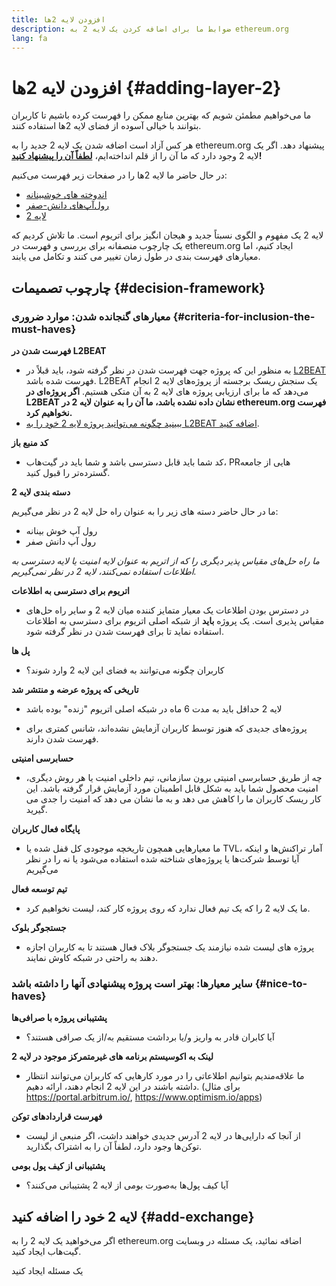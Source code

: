 ```yaml
---
title: افزودن لایه 2ها
description: ضوابط ما برای اضافه کردن یک لایه 2 به ethereum.org
lang: fa
---
```


# افزودن لایه 2ها {#adding-layer-2}

ما می‌خواهیم مطمئن شویم که بهترین منابع ممکن را فهرست کرده باشیم تا کاربران بتوانند با خیالی آسوده از فضای لایه 2ها استفاده کنند.

هر کس آزاد است اضافه شدن یک لایه 2 جدید را به ethereum.org پیشنهاد دهد. اگر یک لایه 2 وجود دارد که ما آن را از قلم انداخته‌ایم، **[لطفاً آن را پیشنهاد کنید](https://github.com/ethereum/ethereum-org-website/issues/new?assignees=&labels=feature+%3Asparkles%3A%2Ccontent+%3Afountain_pen%3A&template=suggest_layer2.yaml)!**

در حال حاضر ما لایه 2ها را در صفحات زیر فهرست می‌کنیم:

- [اندوخته های خوشبینانه](/developers/docs/scaling/optimistic-rollups/)
- [رول‌آپ‌های دانش-صفر](/developers/docs/scaling/zk-rollups/)
- [لایه 2](/layer-2/)

لایه 2 یک مفهوم و الگوی نسبتاً جدید و هیجان انگیز برای اتریوم است. ما تلاش کردیم که یک چارچوب منصفانه برای بررسی و فهرست در ethereum.org ایجاد کنیم، اما معیارهای فهرست بندی در طول زمان تغییر می کنند و تکامل می یابند.

## چارچوب تصمیمات {#decision-framework}

### معیارهای گنجانده شدن: موارد ضروری {#criteria-for-inclusion-the-must-haves}

**فهرست شدن در L2BEAT**

- به منظور این که پروژه جهت فهرست شدن در نظر گرفته شود، باید قبلاً در [L2BEAT](https://l2beat.com) فهرست شده باشد. L2BEAT یک سنجش ریسک برجسته از پروژه‌های لایه 2 انجام می‌دهد که ما برای ارزیابی پروژه های لایه 2 به آن متکی هستیم. **اگر پروژه‌ای در L2BEAT نشان داده نشده باشد، ما آن را به عنوان لایه 2 در ethereum.org فهرست نخواهیم کرد.**
- [ببینید چگونه می‌توانید پروژه لایه 2 خود را به L2BEAT اضافه کنید](https://github.com/l2beat/l2beat/blob/master/CONTRIBUTING.md).

**کد منبع باز**

- کد شما باید قابل دسترسی باشد و شما باید در گیت‌هاب، PRهایی از جامعه‌ گسترده‌تر را قبول کنید.

**دسته بندی لایه 2**

ما در حال حاضر دسته های زیر را به عنوان راه حل لایه 2 در نظر می‌گیریم:

- رول آپ خوش بینانه
- رول آپ دانش صفر

_ما راه حل‌های مقیاس پذیر دیگری را که از اتریم به عنوان لایه امنیت یا لایه دسترسی به اطلاعات استفاده نمی‌کنند، لایه 2 در نظر نمی‌گیریم._

**اتریوم برای دسترسی به اطلاعات**

- در دسترس بودن اطلاعات یک معیار متمایز کننده میان لایه 2 و سایر راه حل‌های مقیاس پذیری است. یک پروژه **باید** از شبکه اصلی اتریوم برای دسترسی به اطلاعات استفاده نماید تا برای فهرست شدن در نظر گرفته شود.

**پل ها**

- کاربران چگونه می‌توانند به فضای این لایه 2 وارد شوند؟

**تاریخی که پروژه عرضه و منتشر شد**

- لایه 2 حداقل باید به مدت 6 ماه در شبکه اصلی اتریوم "زنده" بوده باشد

- پروژه‌های جدیدی که هنوز توسط کاربران آزمایش نشده‌اند، شانس کمتری برای فهرست شدن دارند.

**حسابرسی امنیتی**

- چه از طریق حسابرسی امنیتی برون سازمانی، تیم داخلی امنیت یا هر روش دیگری، امنیت محصول شما باید به شکل قابل اطمینان مورد آزمایش قرار گرفته باشد. این کار ریسک کاربران ما را کاهش می دهد و به ما نشان می دهد که امنیت را جدی می گیرید.

**پایگاه فعال کاربران**

- ما معیارهایی همچون تاریخچه موجودی کل قفل شده یا TVL، آمار تراکنش‌ها و اینکه آیا توسط شرکت‌ها یا پروژه‌های شناخته شده استفاده می‌شود یا نه را در نظر می‌گیریم

**تیم توسعه فعال**

- ما یک لایه 2 را که یک تیم فعال ندارد که روی پروژه کار کند، لیست نخواهیم کرد.

**جستجوگر‌ بلوک**

- پروژه های لیست شده نیازمند یک جستجوگر بلاک فعال هستند تا به کاربران اجازه دهند به راحتی در شبکه کاوش نمایند.

### سایر معیارها: بهتر است پروژه پیشنهادی آنها را داشته باشد {#nice-to-haves}

**پشتیبانی پروژه با صرافی‌ها**

- آیا کابران قادر به واریز و/یا برداشت مستقیم به/از یک صرافی هستند؟

**لینک به اکوسیستم برنامه های غیرمتمرکز موجود در لایه 2**

- ما علاقه‌مندیم بتوانیم اطلاعاتی را در مورد کارهایی که کاربران می‌توانند انتظار داشته باشند در این لایه 2 انجام دهند، ارائه دهیم. (برای مثال https://portal.arbitrum.io/, https://www.optimism.io/apps)

**فهرست قراردادهای توکن**

- از آنجا که دارایی‌ها در لایه 2 آدرس جدیدی خواهند داشت، اگر منبعی از لیست توکن‌ها وجود دارد، لطفاً آن را به اشتراک بگذارید.

**پشتیبانی از کیف پول بومی**

- آیا کیف پول‌ها به‌صورت بومی از لایه 2 پشتیبانی می‌کنند؟

## لایه 2 خود را اضافه کنید {#add-exchange}

اگر می‌خواهید یک لایه 2 را به ethereum.org اضافه نمائید، یک مسئله در وبسایت گیت‌هاب ایجاد کنید.

<ButtonLink to="https://github.com/ethereum/ethereum-org-website/issues/new?assignees=&labels=feature+%3Asparkles%3A%2Ccontent+%3Afountain_pen%3A&template=suggest_layer2.yaml">
  یک مسئله ایجاد کنید
</ButtonLink>
